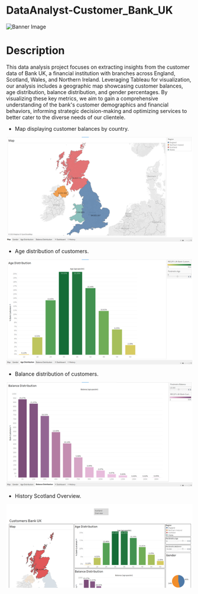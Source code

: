 # DataAnalyst-Customer_Bank_UK
![Banner Image](https://raw.githubusercontent.com/CD-AC/DataAnalyst-Customer_Bank_UK/main/Tableau_Dashboard.gif)
# Description
This data analysis project focuses on extracting insights from the customer data of Bank UK, a financial institution with branches across England, Scotland, Wales, and Northern Ireland. Leveraging Tableau for visualization, our analysis includes a geographic map showcasing customer balances, age distribution, balance distribution, and gender percentages. By visualizing these key metrics, we aim to gain a comprehensive understanding of the bank's customer demographics and financial behaviors, informing strategic decision-making and optimizing services to better cater to the diverse needs of our clientele.

- Map displaying customer balances by country.

![Banner Image](https://raw.githubusercontent.com/CD-AC/DataAnalyst-Customer_Bank_UK/main/Map.png)

- Age distribution of customers.

![Banner Image](https://raw.githubusercontent.com/CD-AC/DataAnalyst-Customer_Bank_UK/main/Age_Distribution.png)
- Balance distribution of customers.

![Banner Image](https://raw.githubusercontent.com/CD-AC/DataAnalyst-Customer_Bank_UK/main/Balance_Distribution.png)
- History Scotland Overview.

![Banner Image](https://raw.githubusercontent.com/CD-AC/DataAnalyst-Customer_Bank_UK/main/Scotland_Overview.png)

